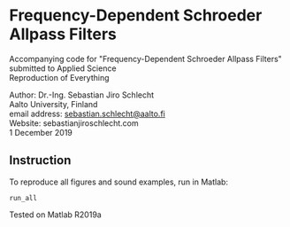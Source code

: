 # Frequency-Dependent Schroeder Allpass Filters
Accompanying code for "Frequency-Dependent Schroeder Allpass Filters" submitted to Applied Science\
Reproduction of Everything

Author: Dr.-Ing. Sebastian Jiro Schlecht\
Aalto University, Finland\
email address: sebastian.schlecht@aalto.fi\
Website: sebastianjiroschlecht.com\
1 December 2019

## Instruction

To reproduce all figures and sound examples, run in Matlab:

```
run_all 
```

Tested on Matlab R2019a